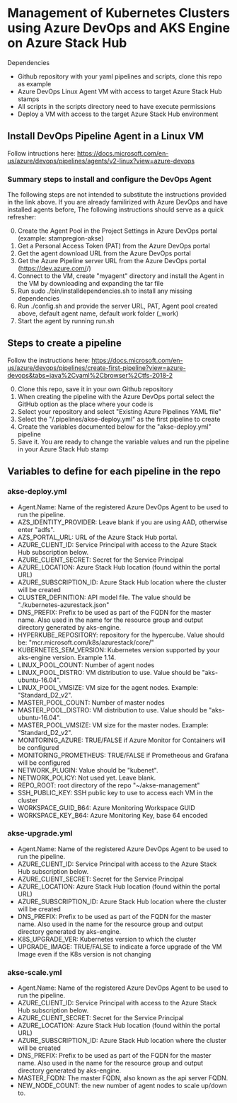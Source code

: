 # Management of Kubernetes Clusters using Azure DevOps and AKS Engine on Azure Stack Hub

Dependencies
- Github repository with your yaml pipelines and scripts, clone this repo as example
- Azure DevOps Linux Agent VM with access to target Azure Stack Hub stamps
- All scripts in the scripts directory need to have execute permissions
- Deploy a VM with access to the target Azure Stack Hub environment

## Install DevOps Pipeline Agent in a Linux VM
Follow intructions here: https://docs.microsoft.com/en-us/azure/devops/pipelines/agents/v2-linux?view=azure-devops

### Summary steps to install and configure the DevOps Agent
The following steps are not intended to substitute the instructions provided in the link above. If you are already familirized with Azure DevOps and have installed agents before, The following instructions should serve as a quick refresher:

0. Create the Agent Pool in the Project Settings in Azure DevOps portal (example: stampregion-akse)
1. Get a Personal Access Token (PAT) from the Azure DevOps portal
2. Get the agent download URL from the Azure DevOps portal
3. Get the Azure Pipeline server URL from the Azure DevOps portal (https://dev.azure.com/<your org>/)
3. Connect to the VM, create "myagent" directory and install the Agent in the VM by downloading and expanding the tar file
4. Run sudo ./bin/installdependencies.sh to install any missing dependencies
5. Run ./config.sh and provide the server URL, PAT, Agent pool created above, default agent name, default work folder (_work)
6. Start the agent by running run.sh

## Steps to create a pipeline
Follow the instructions here: https://docs.microsoft.com/en-us/azure/devops/pipelines/create-first-pipeline?view=azure-devops&tabs=java%2Cyaml%2Cbrowser%2Ctfs-2018-2

0. Clone this repo, save it in your own Github repository
1. When creating the pipeline with the Azure DevOps portal select the GitHub option as the place where your code is
2. Select your repository and select "Existing Azure Pipelines YAML file"
3. Select the "/.pipelines/akse-deploy.yml" as the first pipeline to create
4. Create the variables documented below for the "akse-deploy.yml" pipeline
5. Save it. You are ready to change the variable values and run the pipeline in your Azure Stack Hub stamp

## Variables to define for each pipeline in the repo

### akse-deploy.yml
- Agent.Name: Name of the registered Azure DevOps Agent to be used to run the pipeline.
- AZS_IDENTITY_PROVIDER: Leave blank if you are using AAD, otherwise enter "adfs".
- AZS_PORTAL_URL: URL of the Azure Stack Hub portal.
- AZURE_CLIENT_ID: Service Principal with access to the Azure Stack Hub subscription below.
- AZURE_CLIENT_SECRET: Secret for the Service Principal
- AZURE_LOCATION: Azure Stack Hub location (found within the portal URL)
- AZURE_SUBSCRIPTION_ID: Azure Stack Hub location where the cluster will be created
- CLUSTER_DEFINITION: API model file. The value should be "./kubernetes-azurestack.json"
- DNS_PREFIX: Prefix to be used as part of the FQDN for the master name. Also used in the name for the resource group and output directory generated by aks-engine.
- HYPERKUBE_REPOSITORY: repository for the hypercube. Value should be: "mcr.microsoft.com/k8s/azurestack/core/"
- KUBERNETES_SEM_VERSION: Kubernetes version supported by your aks-engine version. Example 1.14.
- LINUX_POOL_COUNT: Number of agent nodes
- LINUX_POOL_DISTRO: VM distribution to use. Value should be "aks-ubuntu-16.04".
- LINUX_POOL_VMSIZE: VM size for the agent nodes. Example: "Standard_D2_v2".
- MASTER_POOL_COUNT: Number of master nodes
- MASTER_POOL_DISTRO: VM distribution to use. Value should be "aks-ubuntu-16.04".
- MASTER_POOL_VMSIZE: VM size for the master nodes. Example: "Standard_D2_v2".
- MONITORING_AZURE: TRUE/FALSE if Azure Monitor for Containers will be configured
- MONITORING_PROMETHEUS: TRUE/FALSE if Prometheous and Grafana will be configured
- NETWORK_PLUGIN: Value should be "kubenet".
- NETWORK_POLICY: Not used yet. Leave blank. 
- REPO_ROOT: root directory of the repo "~/akse-management"
- SSH_PUBLIC_KEY: SSH public key to use to access each VM in the cluster
- WORKSPACE_GUID_B64: Azure Monitoring Workspace GUID
- WORKSPACE_KEY_B64: Azure Monitoring Key, base 64 encoded

### akse-upgrade.yml
- Agent.Name: Name of the registered Azure DevOps Agent to be used to run the pipeline.
- AZURE_CLIENT_ID: Service Principal with access to the Azure Stack Hub subscription below.
- AZURE_CLIENT_SECRET: Secret for the Service Principal
- AZURE_LOCATION: Azure Stack Hub location (found within the portal URL)
- AZURE_SUBSCRIPTION_ID: Azure Stack Hub location where the cluster will be created
- DNS_PREFIX: Prefix to be used as part of the FQDN for the master name. Also used in the name for the resource group and output directory generated by aks-engine.
- K8S_UPGRADE_VER: Kubernetes version to which the cluster
- UPGRADE_IMAGE: TRUE/FALSE to indicate a force upgrade of the VM Image even if the K8s version is not changing

### akse-scale.yml
- Agent.Name: Name of the registered Azure DevOps Agent to be used to run the pipeline.
- AZURE_CLIENT_ID: Service Principal with access to the Azure Stack Hub subscription below.
- AZURE_CLIENT_SECRET: Secret for the Service Principal
- AZURE_LOCATION: Azure Stack Hub location (found within the portal URL)
- AZURE_SUBSCRIPTION_ID: Azure Stack Hub location where the cluster will be created
- DNS_PREFIX: Prefix to be used as part of the FQDN for the master name. Also used in the name for the resource group and output directory generated by aks-engine.
- MASTER_FQDN: The master FQDN, also known as the api server FQDN.
- NEW_NODE_COUNT: the new number of agent nodes to scale up/down to.


